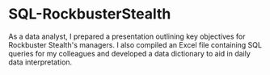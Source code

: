# SQL-RockbusterStealth
 As a data analyst, I prepared a presentation outlining key objectives for Rockbuster Stealth's managers. I also compiled an Excel file containing SQL queries for my colleagues and developed a data dictionary to aid in daily data interpretation.
